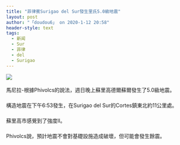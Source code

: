 ```yaml
---
title: "菲律賓Surigao del Sur發生里氏5.0級地震"
layout: post
author: "「doudou6」 on 2020-1-12 20:58"
header-style: text
tags:
  - 新闻
  - Sur
  - 菲律
  - del
  - Surigao
---
```


<head></head>
<body>
 <p style="line-height:28px;text-indent:nullem;text-align:left"><font face="Arial,"><img src="http://picture01.52hrttpic.com/image/infoImage/202001/12/D1578736613823.jpeg?720x480" onload="thumbImg(this)"></font></p>
 <p style="line-height:28px;text-indent:nullem;text-align:left"><font face="Arial,">馬尼拉-根據Phivolcs的說法，週日晚上蘇里高德爾蘇爾發生了5.0級地震。</font></p>
 <p style="line-height:28px;text-indent:nullem;text-align:left"><font face="Arial,">構造地震在下午6:53發生，在Surigao del Sur的Cortes鎮東北約11公里處。</font></p>
 <p style="line-height:28px;text-indent:nullem;text-align:left"><font face="Arial,">蘇里高市感覺到了強度II。</font></p>
 <p style="line-height:28px;text-indent:nullem;text-align:left"><font face="Arial,">Phivolcs說，預計地震不會對基礎設施造成破壞，但可能會發生餘震。</font></p>
 <br>
</body>


